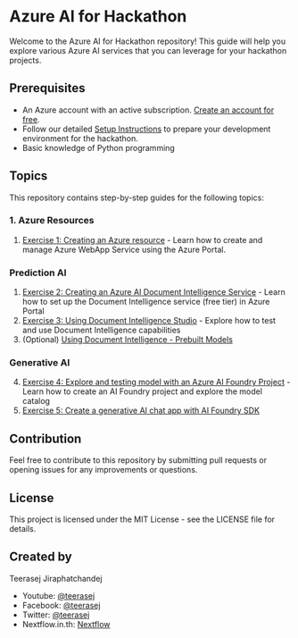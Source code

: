 # Azure AI for Hackathon

Welcome to the Azure AI for Hackathon repository! This guide will help you explore various Azure AI services that you can leverage for your hackathon projects.

## Prerequisites

- An Azure account with an active subscription. [Create an account for free](https://azure.microsoft.com/free/).
- Follow our detailed [Setup Instructions](./setup-instructions.md) to prepare your development environment for the hackathon.
- Basic knowledge of Python programming

## Topics

This repository contains step-by-step guides for the following topics:

### 1. Azure Resources
1. [Exercise 1: Creating an Azure resource](./create-azure-resource.md) - Learn how to create and manage Azure WebApp Service using the Azure Portal.


### Prediction AI

1. [Exercise 2: Creating an Azure AI Document Intelligence Service](./doc-intelligence-setup.md) - Learn how to set up the Document Intelligence service (free tier) in Azure Portal
2. [Exercise 3: Using Document Intelligence Studio](./doc-intelligence-studio.md) - Explore how to test and use Document Intelligence capabilities
3. (Optional) [Using Document Intelligence - Prebuilt Models](https://microsoftlearning.github.io/mslearn-ai-document-intelligence/Instructions/Exercises/01-use-prebuilt-models.html)

### Generative AI

4. [Exercise 4: Explore and testing model with an Azure AI Foundry Project](https://microsoftlearning.github.io/mslearn-ai-studio/Instructions/02-Explore-model-catalog.html) - Learn how to create an AI Foundry project and explore the model catalog
5. [Exercise 5: Create a generative AI chat app with AI Foundry SDK](https://microsoftlearning.github.io/mslearn-ai-studio/Instructions/02a-AI-foundry-sdk.html)


## Contribution

Feel free to contribute to this repository by submitting pull requests or opening issues for any improvements or questions.

## License

This project is licensed under the MIT License - see the LICENSE file for details.

## Created by

Teerasej Jiraphatchandej 
- Youtube: [@teerasej](https://www.youtube.com/@teerasej)
- Facebook: [@teerasej](https://www.facebook.com/teerasej)
- Twitter: [@teerasej](https://twitter.com/teerasej)
- Nextflow.in.th: [Nextflow](https://nextflow.in.th)